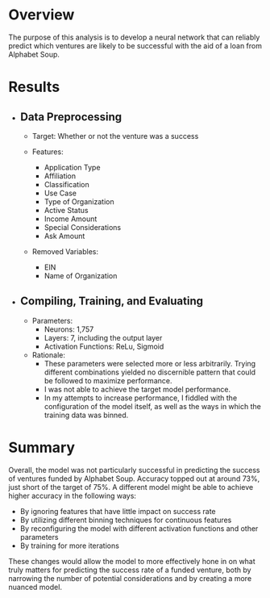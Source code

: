 # Overview
The purpose of this analysis is to develop a neural network that can reliably predict which ventures are likely to be successful with the aid of a loan from Alphabet Soup.

# Results

* ## Data Preprocessing
  * Target: Whether or not the venture was a success

  * Features:
    * Application Type
    * Affiliation
    * Classification
    * Use Case
    * Type of Organization
    * Active Status
    * Income Amount
    * Special Considerations
    * Ask Amount

  * Removed Variables:
    * EIN
    * Name of Organization

* ## Compiling, Training, and Evaluating
  * Parameters:
    * Neurons: 1,757
    * Layers: 7, including the output layer
    * Activation Functions: ReLu, Sigmoid
  * Rationale:
    * These parameters were selected more or less arbitrarily. Trying different combinations yielded no discernible pattern that could be followed to maximize performance.
    * I was not able to achieve the target model performance.
    * In my attempts to increase performance, I fiddled with the configuration of the model itself, as well as the ways in which the training data was binned.

# Summary
Overall, the model was not particularly successful in predicting the success of ventures funded by Alphabet Soup. Accuracy topped out at around 73%, just short of the target of 75%. A different model might be able to achieve higher accuracy in the following ways:
* By ignoring features that have little impact on success rate
* By utilizing different binning techniques for continuous features
* By reconfiguring the model with different activation functions and other parameters
* By training for more iterations

These changes would allow the model to more effectively hone in on what truly matters for predicting the success rate of a funded venture, both by narrowing the number of potential considerations and by creating a more nuanced model.
